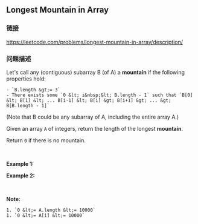## Longest Mountain in Array  
### 链接  
https://leetcode.com/problems/longest-mountain-in-array/description/  
### 问题描述
Let&#39;s call any (contiguous) subarray B (of A)&nbsp;a **mountain** if the following properties hold:

	- `B.length &gt;= 3`
	- There exists some `0 &lt; i&nbsp;&lt; B.length - 1` such that `B[0] &lt; B[1] &lt; ... B[i-1] &lt; B[i] &gt; B[i+1] &gt; ... &gt; B[B.length - 1]`

(Note that B could be any subarray of A, including the entire array A.)

Given an array `A`&nbsp;of integers,&nbsp;return the length of the longest&nbsp;**mountain**.&nbsp;

Return `0` if there is no mountain.

&nbsp;

**Example 1:**

**Example 2:**

&nbsp;

**Note:**

	1. `0 &lt;= A.length &lt;= 10000`
	1. `0 &lt;= A[i] &lt;= 10000`
